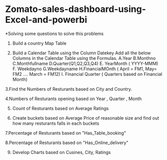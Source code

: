 # Zomato-sales-dashboard-using-Excel-and-powerbi
*Solving some questions to solve this problems 
1. Build a country Map Table

2. Build a Calendar Table using the Column Datekey
  Add all the below Columns in the Calendar Table using the Formulas.
   A.Year
   B.Monthno
   C.Monthfullname
   D.Quarter(Q1,Q2,Q3,Q4)
   E. YearMonth ( YYYY-MMM)
   F. Weekdayno
   G.Weekdayname
   H.FinancialMOnth ( April = FM1, May= FM2  …. March = FM12)
   I. Financial Quarter ( Quarters based on Financial Month)

3.Find the Numbers of Resturants based on City and Country.

4.Numbers of Resturants opening based on Year , Quarter , Month

5. Count of Resturants based on Average Ratings

6. Create buckets based on Average Price of reasonable size and find out how many resturants falls in each buckets

7.Percentage of Resturants based on "Has_Table_booking"

8.Percentage of Resturants based on "Has_Online_delivery"

9. Develop Charts based on Cusines, City, Ratings
